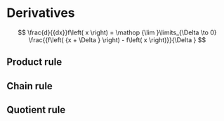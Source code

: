 # Derivatives

$$
\frac{d}{{dx}}f\left( x \right) = \mathop {\lim }\limits_{\Delta \to 0} \frac{{f\left( {x + \Delta } \right) - f\left( x \right)}}{\Delta }
$$

## Product rule

## Chain rule

## Quotient rule
